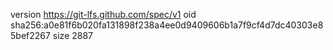 version https://git-lfs.github.com/spec/v1
oid sha256:a0e81f6b020fa131898f238a4ee0d9409606b1a7f9cf4d7dc40303e85bef2267
size 2887
